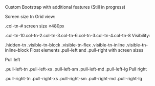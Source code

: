 Custom Bootstrap with additional features (Still in progress)

Screen size tn
Grid view:

.col-tn-# screen size ≥480px

.col-tn-10.col-tn-2.col-tn-3.col-tn-6.col-tn-3.col-tn-4.col-tn-8
Visibility:

.hidden-tn
.visible-tn-block
.visible-tn-flex
.visible-tn-inline
.visible-tn-inline-block
Float elements
.pull-left and .pull-right with screen sizes

Pull left

.pull-left-tn
.pull-left-xs
.pull-left-sm
.pull-left-md
.pull-left-lg
Pull right

.pull-right-tn
.pull-right-xs
.pull-right-sm
.pull-right-md
.pull-right-lg
